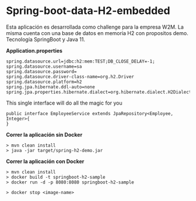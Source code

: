 # Spring-boot-data-H2-embedded
Esta aplicación es desarrollada como challenge para la empresa W2M.
La misma cuenta con una base de datos en memoria H2 con propositos demo.
Tecnología SpringBoot y Java 11.

**Application.properties**

```
spring.datasource.url=jdbc:h2:mem:TEST;DB_CLOSE_DELAY=-1;
spring.datasource.username=sa
spring.datasource.password=
spring.datasource.driver-class-name=org.h2.Driver
spring.datasource.platform=h2
spring.jpa.hibernate.ddl-auto=none
spring.jpa.properties.hibernate.dialect=org.hibernate.dialect.H2Dialect
```

This single interface will do all the magic for you

```
public interface EmployeeService extends JpaRepository<Employee, Integer>{
}
```

**Correr la aplicación sin Docker**

```
> mvn clean install
> java -jar target/spring-h2-demo.jar
```

**Correr la aplicación con Docker**
```
> mvn clean install
> docker build -t springboot-h2-sample
> docker run -d -p 8080:8080 springboot-h2-sample

> docker stop <image-name>
```
